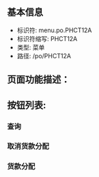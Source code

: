 
## 基本信息

- 标识符: menu.po.PHCT12A
- 标识符缩写: PHCT12A
- 类型: 菜单
- 路径: /po/PHCT12A

## 页面功能描述：





## 按钮列表:


### 查询



### 取消货款分配



### 货款分配



